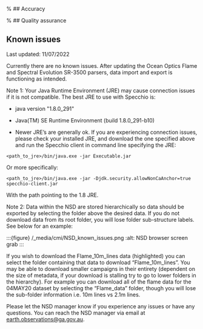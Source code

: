 % ## Accuracy

% ## Quality assurance

## Known issues
Last updated: 11/07/2022

Currently there are no known issues. After updating the Ocean Optics Flame and Spectral Evolution SR-3500 parsers, data import and export is functioning as intended. 


Note 1: Your Java Runtime Environment (JRE) may cause connection issues if it is not compatible. The best JRE to use with Specchio is:
* java version "1.8.0_291"
* Java(TM) SE Runtime Environment (build 1.8.0_291-b10)

* Newer JRE’s are generally ok. If you are experiencing connection issues, please check your installed JRE, and download the one specified above and run the Specchio client in command line specifying the JRE:

`<path_to_jre>/bin/java.exe -jar Executable.jar`

Or more specifically:

`<path_to_jre>/bin/java.exe -jar -Djdk.security.allowNonCaAnchor=true specchio-client.jar`

With the path pointing to the 1.8 JRE.

Note 2: Data within the NSD are stored hierarchically so data should be exported by selecting the folder above the desired data. If you do not download data from its root folder, you will lose folder sub-structure labels. See below for an example:

:::{figure} /_media/cmi/NSD_known_issues.png
:alt: NSD browser screen grab
:::

If you wish to download the Flame_10m_lines data (highlighted) you can select the folder containing that data to download “Flame_10m_lines”. You may be able to download smaller campaigns in their entirety (dependent on the size of metadata, if your download is stalling try to go to lower folders in the hierarchy). For example you can download all of the flame data for the 04MAY20 dataset by selecting the “Flame_data” folder, though you will lose the sub-folder information i.e. 10m lines vs 2.1m lines.

Please let the NSD manager know if you experience any issues or have any questions. You can reach the NSD manager via email at earth.observations@ga.gov.au.

